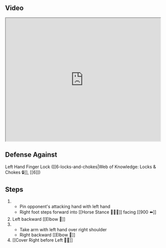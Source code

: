 ## Video

<iframe src="https://www.youtube.com/embed/9HGyEm4YE_0?start=404" width="100%" height="400"></iframe>

## Defense Against

Left Hand Finger Lock ([[6-locks-and-chokes|Web of Knowledge: Locks & Chokes 🔒]], [[6]])

## Steps

1. - Pin opponent's attacking hand with left hand
    - Right foot steps forward into [[Horse Stance 🏇🧍‍♂️]] facing [[900 ⬅️]]
3. Left backward [[Elbow 💪]]
4. - Take arm with left hand over right shoulder
    - Right backward [[Elbow 💪]]
5. [[Cover Right before Left 🦶🔄]]
